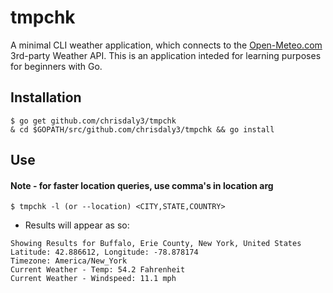 # tmpchk
A minimal CLI weather application, which connects to the [Open-Meteo.com](https://open-meteo.com/) 3rd-party Weather API.
This is an application inteded for learning purposes for beginners with Go.

## Installation
```
$ go get github.com/chrisdaly3/tmpchk
& cd $GOPATH/src/github.com/chrisdaly3/tmpchk && go install
```

## Use
#### Note - for faster location queries, use comma's in location arg
`$ tmpchk -l (or --location) <CITY,STATE,COUNTRY>`
* Results will appear as so:
```
Showing Results for Buffalo, Erie County, New York, United States
Latitude: 42.886612, Longitude: -78.878174
Timezone: America/New_York
Current Weather - Temp: 54.2 Fahrenheit
Current Weather - Windspeed: 11.1 mph
```


